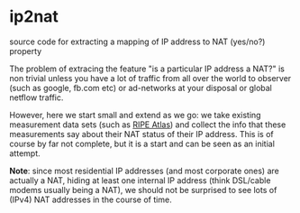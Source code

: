 # ip2nat
source code for extracting a mapping of IP address to NAT (yes/no?) property

The problem of extracing the feature "is a particular IP address a NAT?" is non trivial unless you have a lot of traffic from all over the world to observer (such as google, fb.com etc) or ad-networks at your disposal or global netflow traffic.

However, here we start small and extend as we go: we take existing measurement data sets (such as [RIPE Atlas](https://atlas.ripe.net/)) and collect the info that these measurements say about their NAT status of their IP address.
This is of course by far not complete, but it is a start and can be seen as an initial attempt.


**Note**: since most residential IP addresses (and most corporate ones) are actually a NAT, hiding at least one internal IP address (think DSL/cable modems usually being a NAT), we should not be surprised to see lots of (IPv4) NAT addresses in the course of time.

